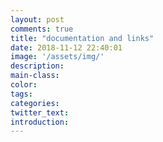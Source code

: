 ```yaml
---
layout: post
comments: true
title: "documentation and links"
date: 2018-11-12 22:40:01
image: '/assets/img/'
description:
main-class:
color:
tags:
categories:
twitter_text:
introduction:
---
```

